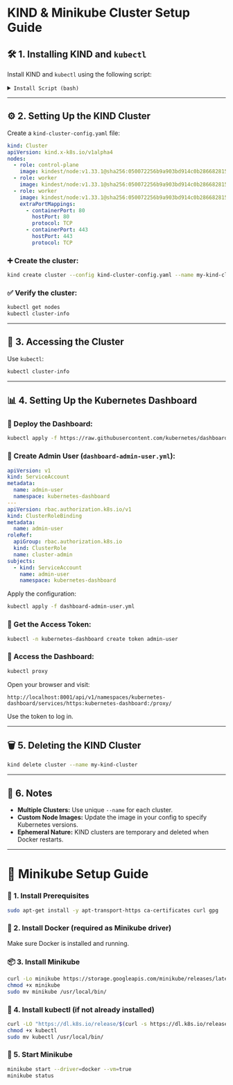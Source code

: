# KIND & Minikube Cluster Setup Guide

## 🛠️ 1. Installing KIND and `kubectl`

Install KIND and `kubectl` using the following script:

<details>
<summary><code>Install Script (bash)</code></summary>

```bash
#!/bin/bash

# Install KIND
echo "Installing KIND..."
if [ "$(uname -m)" = "x86_64" ]; then
  curl -Lo ./kind https://kind.sigs.k8s.io/dl/v0.29.0/kind-linux-amd64
elif [ "$(uname -m)" = "aarch64" ]; then
  curl -Lo ./kind https://kind.sigs.k8s.io/dl/v0.29.0/kind-linux-arm64
fi
chmod +x ./kind
sudo mv ./kind /usr/local/bin/kind

# Install kubectl
echo "Installing kubectl..."
curl -LO "https://dl.k8s.io/release/$(curl -s https://dl.k8s.io/release/stable.txt)/bin/linux/amd64/kubectl"
curl -LO "https://dl.k8s.io/release/$(curl -s https://dl.k8s.io/release/stable.txt)/bin/linux/amd64/kubectl.sha256"
echo "$(cat kubectl.sha256)  kubectl" | sha256sum --check
chmod +x kubectl
sudo install -o root -g root -m 0755 kubectl /usr/local/bin/kubectl
mkdir -p ~/.local/bin
mv ./kubectl ~/.local/bin/kubectl

# Test installation
kubectl version --client
echo "KIND & kubectl installation complete."
```
</details>

---

## ⚙️ 2. Setting Up the KIND Cluster

Create a `kind-cluster-config.yaml` file:

```yaml
kind: Cluster
apiVersion: kind.x-k8s.io/v1alpha4
nodes:
  - role: control-plane
    image: kindest/node:v1.33.1@sha256:050072256b9a903bd914c0b2866828150cb229cea0efe5892e2b644d5dd3b34f
  - role: worker
    image: kindest/node:v1.33.1@sha256:050072256b9a903bd914c0b2866828150cb229cea0efe5892e2b644d5dd3b34f
  - role: worker
    image: kindest/node:v1.33.1@sha256:050072256b9a903bd914c0b2866828150cb229cea0efe5892e2b644d5dd3b34f
    extraPortMappings:
      - containerPort: 80
        hostPort: 80
        protocol: TCP
      - containerPort: 443
        hostPort: 443
        protocol: TCP
```

### ➕ Create the cluster:

```bash
kind create cluster --config kind-cluster-config.yaml --name my-kind-cluster
```

### ✅ Verify the cluster:

```bash
kubectl get nodes
kubectl cluster-info
```

---

## 📡 3. Accessing the Cluster

Use `kubectl`:

```bash
kubectl cluster-info
```

---

## 📊 4. Setting Up the Kubernetes Dashboard

### 🔹 Deploy the Dashboard:

```bash
kubectl apply -f https://raw.githubusercontent.com/kubernetes/dashboard/v2.7.0/aio/deploy/recommended.yaml
```

### 🔹 Create Admin User (`dashboard-admin-user.yml`):

```yaml
apiVersion: v1
kind: ServiceAccount
metadata:
  name: admin-user
  namespace: kubernetes-dashboard
---
apiVersion: rbac.authorization.k8s.io/v1
kind: ClusterRoleBinding
metadata:
  name: admin-user
roleRef:
  apiGroup: rbac.authorization.k8s.io
  kind: ClusterRole
  name: cluster-admin
subjects:
  - kind: ServiceAccount
    name: admin-user
    namespace: kubernetes-dashboard
```

Apply the configuration:

```bash
kubectl apply -f dashboard-admin-user.yml
```

### 🔹 Get the Access Token:

```bash
kubectl -n kubernetes-dashboard create token admin-user
```

### 🔹 Access the Dashboard:

```bash
kubectl proxy
```

Open your browser and visit:

```
http://localhost:8001/api/v1/namespaces/kubernetes-dashboard/services/https:kubernetes-dashboard:/proxy/
```

Use the token to log in.

---

## 🗑️ 5. Deleting the KIND Cluster

```bash
kind delete cluster --name my-kind-cluster
```

---

## 📝 6. Notes

- **Multiple Clusters:** Use unique `--name` for each cluster.
- **Custom Node Images:** Update the image in your config to specify Kubernetes versions.
- **Ephemeral Nature:** KIND clusters are temporary and deleted when Docker restarts.

---

# 🚀 Minikube Setup Guide

### 🔧 1. Install Prerequisites

```bash
sudo apt-get install -y apt-transport-https ca-certificates curl gpg
```

### 🐳 2. Install Docker (required as Minikube driver)

Make sure Docker is installed and running.

### 📦 3. Install Minikube

```bash
curl -Lo minikube https://storage.googleapis.com/minikube/releases/latest/minikube-linux-amd64
chmod +x minikube
sudo mv minikube /usr/local/bin/
```

### 🔗 4. Install kubectl (if not already installed)

```bash
curl -LO "https://dl.k8s.io/release/$(curl -s https://dl.k8s.io/release/stable.txt)/bin/linux/amd64/kubectl"
chmod +x kubectl
sudo mv kubectl /usr/local/bin/
```

### 🚀 5. Start Minikube

```bash
minikube start --driver=docker --vm=true
minikube status
```
